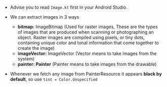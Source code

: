 - Advise you to read ```Image.kt``` first in your Android Studio.
- We can extract images in 3 ways
  -  **bitmap:** ImageBitmap (Used for raster images, These are the types of images that are produced when scanning or photographing an object. Raster images are compiled 
   using pixels, or tiny dots, containing unique color and tonal information that come together to create the image)
  -  **imageVector:** ImageVector (Vector means to take images from the system)
  -  **painter: Painter** (Painter means to take images from the drawable)

- Whenever we fetch any image from PainterResource it appears **black by default**, so use ```tint = Color.Unspecified```
